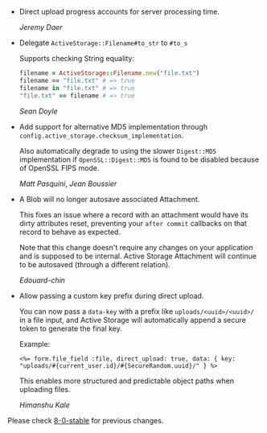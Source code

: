 *   Direct upload progress accounts for server processing time.

    *Jeremy Daer*

*   Delegate `ActiveStorage::Filename#to_str` to `#to_s`

    Supports checking String equality:

    ```ruby
    filename = ActiveStorage::Filename.new("file.txt")
    filename == "file.txt" # => true
    filename in "file.txt" # => true
    "file.txt" == filename # => true
    ```

    *Sean Doyle*

*   Add support for alternative MD5 implementation through `config.active_storage.checksum_implementation`.

    Also automatically degrade to using the slower `Digest::MD5` implementation if `OpenSSL::Digest::MD5`
    is found to be disabled because of OpenSSL FIPS mode.

    *Matt Pasquini*, *Jean Boussier*

*   A Blob will no longer autosave associated Attachment.

    This fixes an issue where a record with an attachment would have
    its dirty attributes reset, preventing your `after commit` callbacks
    on that record to behave as expected.

    Note that this change doesn't require any changes on your application
    and is supposed to be internal. Active Storage Attachment will continue
    to be autosaved (through a different relation).

    *Edouard-chin*

*   Allow passing a custom key prefix during direct upload.

    You can now pass a `data-key` with a prefix like `uploads/<uuid>/<uuid>/` in a file input, and Active Storage will automatically append a secure token to generate the final key.

    Example:

    ```erb
    <%= form.file_field :file, direct_upload: true, data: { key: "uploads/#{current_user.id}/#{SecureRandom.uuid}/" } %>
    ```

    This enables more structured and predictable object paths when uploading files.

    *Himanshu Kale*


Please check [8-0-stable](https://github.com/rails/rails/blob/8-0-stable/activestorage/CHANGELOG.md) for previous changes.
